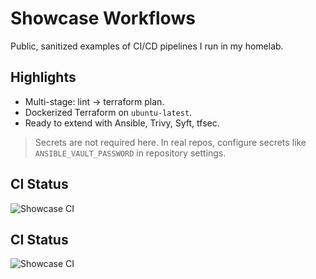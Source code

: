 # Showcase Workflows

Public, sanitized examples of CI/CD pipelines I run in my homelab.

## Highlights
- Multi-stage: lint → terraform plan.
- Dockerized Terraform on `ubuntu-latest`.
- Ready to extend with Ansible, Trivy, Syft, tfsec.

> Secrets are not required here. In real repos, configure secrets
> like `ANSIBLE_VAULT_PASSWORD` in repository settings.

## CI Status
![Showcase CI](https://github.com/chadalanlester/showcase/actions/workflows/ci.yml/badge.svg)

## CI Status

![Showcase CI](https://github.com/chadalanlester/showcase/actions/workflows/ci.yml/badge.svg?branch=main)
